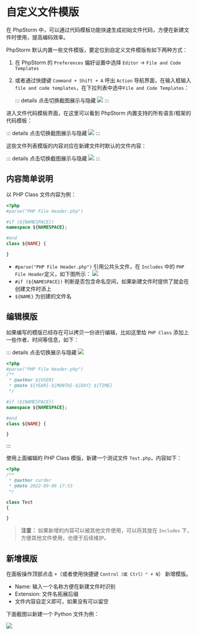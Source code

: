 # 自定义文件模版

在 PhpStorm 中，可以通过代码模板功能快速生成初始文件代码，方便在新建文件时使用，提高编码效率。

PhpStorm 默认内置一些文件模版，要定位到自定义文件模版有如下两种方式：

1. 在 PhpStorm 的 `Preferences` 偏好设置中选择 `Editor` -> `File and Code Templates` 


2. 或者通过快捷键 `Command + Shift + A` 呼出 `Action` 导航界面，在输入框输入 `file and code templates`，在下拉列表中选中`File and Code Templates`：
        
    ::: details 点击切换截图展示与隐藏
    ![](./images/custom-file-templates/search-file-and-code-templates.png)
    :::

进入文件代码模板界面，在这里可以看到 PhpStorm 内置支持的所有语言/框架的代码模板：

::: details 点击切换截图展示与隐藏
![](./images/custom-file-templates/file-and-code-templates.png)
:::

这些文件列表模版的内容对应在新建文件时默认的文件内容：

::: details 点击切换截图展示与隐藏
![](./images/custom-file-templates/file-and-code-templates-related-nwe-file.png)
:::

## 内容简单说明

以 PHP Class 文件内容为例：

```php
<?php
#parse("PHP File Header.php")

#if (${NAMESPACE})
namespace ${NAMESPACE};

#end
class ${NAME} {

}
```

- `#parse("PHP File Header.php")` 引用公共头文件，在 `Includes` 中的 `PHP File Header`定义，如下图所示：
    ![](./images/custom-file-templates/default-php-file-header.png)
- `#if (${NAMESPACE})` 判断是否包含命名空间，如果新建文件时提供了就会在创建文件时添上    
- `${NAME}` 为创建的文件名

## 编辑模版

如果编写的模版已经存在可以拷贝一份进行编辑，比如这里给 `PHP Class` 添加上一些作者、时间等信息，如下：

::: details 点击切换展示与隐藏
![](./images/custom-file-templates/edit-file-template.png)

```php
<?php
#parse("PHP File Header.php")
/**
 * @author ${USER}
 * @date ${YEAR}-${MONTH}-${DAY} ${TIME}
 */

#if (${NAMESPACE})
namespace ${NAMESPACE};

#end
class ${NAME} {

}
```
:::

使用上面编辑的 PHP Class 模版，新建一个测试文件 `Test.php`，内容如下：

```php
<?php
/**
 * @author curder
 * @date 2022-09-06 17:53
 */

class Test
{

}
```

> **注意：** 如果新增的内容可以被其他文件使用，可以将其放在 `Includes` 下，方便其他文件使用，也便于后续维护。

## 新增模版

在面板操作顶部点击 `+`（或者使用快捷键 `Control（或 Ctrl）⌃ + N`） 新增模版。

- Name: 输入一个名称方便在新建文件时识别
- Extension: 文件名拓展后缀
- 文件内容自定义即可，如果没有可以留空

下面截图以新建一个 Python 文件为例：

![](./images/custom-file-templates/create-new-template-for-py.png)
